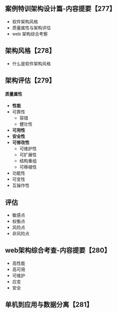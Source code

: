## 案例特训架构设计篇-内容提要【277】

- 软件架构风格
- 质量属性与架构评估
- web 架构综合考察



## 架构风格【278】

- 什么是软件架构风格



## 架构评估【279】

#### 质量属性

- **性能**
- 可靠性
  - 容错
  - 健壮性
- **可用性**
- **安全性**
- **可修改性**
  - 可维护性
  - 可扩展性
  - 结构重组
  - 可移植性
- 功能性
- 可变性
- 互操作性

## 评估

- 敏感点
- 权衡点
- 风险点
- 非风险点



## web架构综合考查-内容提要【280】

- 高性能
- 高可用
- 可维护
- 应变
- 安全



## 单机到应用与数据分离【281】


